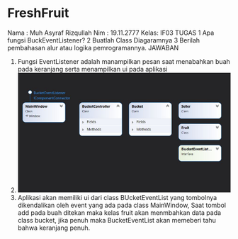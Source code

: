 # FreshFruit
Nama : Muh Asyraf Rizqullah
Nim  : 19.11.2777
Kelas: IF03
TUGAS
1 Apa fungsi BuckEventListener?
2 Buatlah Class Diagaramnya
3 Berilah pembahasan alur atau logika pemrogramannya.
JAWABAN
1. Fungsi EventListener adalah manampilkan pesan saat menabahkan buah pada keranjang serta menampilkan ui pada aplikasi
2. ![alt text](https://github.com/Asyrafrizqullah/FreshFruit/blob/main/FreshFruit/ClassDiagram.JPG)
3. Aplikasi akan memiliki ui dari class BUcketEventList yang tombolnya dikendalikan oleh event yang ada pada class MainWindow, Saat tombol add pada buah ditekan maka kelas fruit akan menmbahkan data pada class bucket, jika penuh maka BucketEventList akan memeberi tahu bahwa keranjang penuh.
